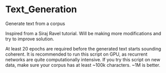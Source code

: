 # Text_Generation
Generate text from a corpus

Inspired from a Siraj Ravel tutorial. Will be making more modifications
and try to improve solution.


At least 20 epochs are required before the generated text
starts sounding coherent.
It is recommended to run this script on GPU, as recurrent
networks are quite computationally intensive.
If you try this script on new data, make sure your corpus
has at least ~100k characters. ~1M is better.
